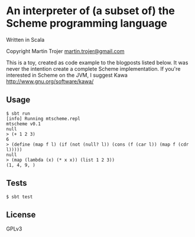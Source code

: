 # An interpreter of (a subset of) the Scheme programming language

Written in Scala

Copyright Martin Trojer <martin.trojer@gmail.com>

This is a toy, created as code example to the blogposts listed below.
It was never the intention create a complete Scheme implementation.
If you're interested in Scheme on the JVM, I suggest Kawa
http://www.gnu.org/software/kawa/

## Usage

```
$ sbt run
[info] Running mtscheme.repl
mtscheme v0.1
null
> (+ 1 2 3)
6
> (define (map f l) (if (not (null? l)) (cons (f (car l)) (map f (cdr l)))))
null
> (map (lambda (x) (* x x)) (list 1 2 3))
(1, 4, 9, )
```

## Tests

```$ sbt test```

## License

GPLv3
